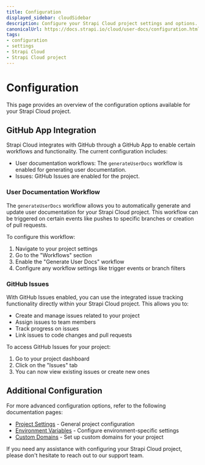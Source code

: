 ```yaml
---
title: Configuration
displayed_sidebar: cloudSidebar
description: Configure your Strapi Cloud project settings and options.
canonicalUrl: https://docs.strapi.io/cloud/user-docs/configuration.html
tags:
- configuration
- settings
- Strapi Cloud
- Strapi Cloud project
---
```


# Configuration

This page provides an overview of the configuration options available for your Strapi Cloud project.

## GitHub App Integration

Strapi Cloud integrates with GitHub through a GitHub App to enable certain workflows and functionality. The current configuration includes:

- User documentation workflows: The `generateUserDocs` workflow is enabled for generating user documentation.
- Issues: GitHub Issues are enabled for the project.

### User Documentation Workflow

The `generateUserDocs` workflow allows you to automatically generate and update user documentation for your Strapi Cloud project. This workflow can be triggered on certain events like pushes to specific branches or creation of pull requests.

To configure this workflow:

1. Navigate to your project settings
2. Go to the "Workflows" section  
3. Enable the "Generate User Docs" workflow
4. Configure any workflow settings like trigger events or branch filters

### GitHub Issues

With GitHub Issues enabled, you can use the integrated issue tracking functionality directly within your Strapi Cloud project. This allows you to:

- Create and manage issues related to your project
- Assign issues to team members
- Track progress on issues
- Link issues to code changes and pull requests

To access GitHub Issues for your project:

1. Go to your project dashboard
2. Click on the "Issues" tab
3. You can now view existing issues or create new ones

## Additional Configuration

For more advanced configuration options, refer to the following documentation pages:

- [Project Settings](/cloud/projects/settings) - General project configuration 
- [Environment Variables](/cloud/projects/settings#environment-variables) - Configure environment-specific settings
- [Custom Domains](/cloud/projects/settings#connecting-a-custom-domain) - Set up custom domains for your project

If you need any assistance with configuring your Strapi Cloud project, please don't hesitate to reach out to our support team.